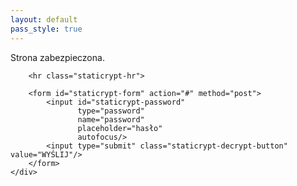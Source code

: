 ```yaml
---
layout: default
pass_style: true
---
```


<div class="staticrypt-page" id="str">
    <div class="staticrypt-form">
        <div class="staticrypt-instructions">
            <p class="staticrypt-title">Strona zabezpieczona.</p>
            <p></p>
        </div>

        <hr class="staticrypt-hr">

        <form id="staticrypt-form" action="#" method="post">
            <input id="staticrypt-password"
                   type="password"
                   name="password"
                   placeholder="hasło"
                   autofocus/>
            <input type="submit" class="staticrypt-decrypt-button" value="WYŚLIJ"/>
        </form>
    </div>
</div>



<script src="https://cdnjs.cloudflare.com/ajax/libs/crypto-js/3.1.9-1/crypto-js.min.js" integrity="sha384-lp4k1VRKPU9eBnPePjnJ9M2RF3i7PC30gXs70+elCVfgwLwx1tv5+ctxdtwxqZa7" crossorigin="anonymous"></script>

<script>
    var crypt;
    
    window.onload = function(){
        var client = new XMLHttpRequest();
        client.open('GET', '/protected/encrypted.txt');
        client.onreadystatechange = function() {
            crypt = client.responseText;
        }
        client.send();
    };
 

	function setFraktur(cvalue) {
		var d = new Date();
		d.setTime(d.getTime() + (5*60*1000));
		var expires = "expires=" + d.toGMTString();
		document.cookie = "fraktur=" + cvalue + ";" + expires + ";path=/";
	}


	function getCookie(cname) {
		var name = cname + "=";
		var decodedCookie = decodeURIComponent(document.cookie);
		var ca = decodedCookie.split(';');
		for(var i = 0; i < ca.length; i++) {
			var c = ca[i];
			while (c.charAt(0) == ' ') {
				c = c.substring(1);
			}
			if (c.indexOf(name) == 0) {
				return c.substring(name.length, c.length);
			}
		}
		return "";
	}

	function checkCookie() {
		var fr=getCookie("fraktur");
		if (fr == "on") {
			var cssId = 'myCss';  // you could encode the css path itself to generate id..
			if (!document.getElementById(cssId))
			{
				var head  = document.getElementsByTagName('head')[0];
				var link  = document.createElement('link');
				link.id   = cssId;
				link.rel  = 'stylesheet';
				link.type = 'text/css';
				link.href = '/assets/fraktur_style.css';
				link.media = 'all';
				head.appendChild(link);
			}
		}
	}
	


 
    document.getElementById('staticrypt-form').addEventListener('submit', function(e) {
        e.preventDefault();

        var passphrase = document.getElementById('staticrypt-password').value,
            encryptedMsg = crypt.split('\r')[0].split('\n')[0],
            encryptedHMAC = encryptedMsg.substring(0, 64),
            encryptedHTML = encryptedMsg.substring(64),
            decryptedHMAC = CryptoJS.HmacSHA256(encryptedHTML, CryptoJS.SHA256(passphrase).toString()).toString();
			
        if (passphrase == "fraktur") {
			setFraktur("on");
			checkCookie();
			alert('Witamy w Świecie Prawdziwych Fontów!');
            return;
        }           
		
        if (decryptedHMAC !== encryptedHMAC) {
            alert('O przepraszam, to nie to hasło!');
            return;
        }

        var plainHTML = CryptoJS.AES.decrypt(encryptedHTML, passphrase).toString(CryptoJS.enc.Utf8);

        document.getElementById('str').innerHTML = plainHTML;
    });
</script>
